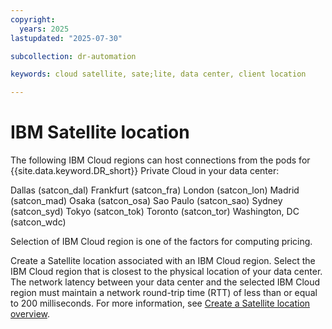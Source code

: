 ```yaml
---
copyright:
  years: 2025
lastupdated: "2025-07-30"

subcollection: dr-automation

keywords: cloud satellite, sate;lite, data center, client location

---
```


# IBM Satellite location

The following IBM Cloud regions can host connections from the pods for {{site.data.keyword.DR_short}} Private Cloud in your data center:

Dallas (satcon_dal)
Frankfurt (satcon_fra)
London (satcon_lon)
Madrid (satcon_mad)
Osaka (satcon_osa)
Sao Paulo (satcon_sao)
Sydney (satcon_syd)
Tokyo (satcon_tok)
Toronto (satcon_tor)
Washington, DC (satcon_wdc)

Selection of IBM Cloud region is one of the factors for computing pricing.

Create a Satellite location associated with an IBM Cloud region. Select the IBM Cloud region that is closest to the physical location of your data center. The network latency between your data center and the selected IBM Cloud region must maintain a network round-trip time (RTT) of less than or equal to 200 milliseconds. For more information, see [Create a Satellite location overview](https://cloud.ibm.com/docs/satellite?topic=satellite-locations).
